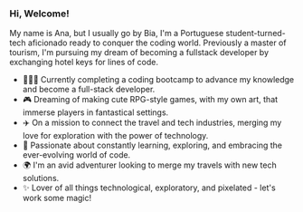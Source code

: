 ### Hi, Welcome! 

My name is Ana, but I usually go by Bia, I'm a Portuguese student-turned-tech aficionado ready to conquer the coding world. Previously a master of tourism, I'm pursuing my dream of becoming a fullstack developer by exchanging hotel keys for lines of code.

- 👩🏻‍💻  Currently completing a coding bootcamp to advance my knowledge and become a full-stack developer.
- 🎮  Dreaming of making cute RPG-style games, with my own art, that immerse players in fantastical settings.
- ✈️  On a mission to connect the travel and tech industries, merging my love for exploration with the power of technology.
- 📖  Passionate about constantly learning, exploring, and embracing the ever-evolving world of code.
- 🌍  I'm an avid adventurer looking to merge my travels with new tech solutions.
- ✨  Lover of all things technological, exploratory, and pixelated - let's work some magic!
